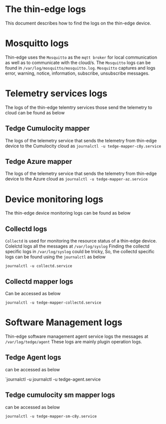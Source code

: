 # The thin-edge logs
This document describes how to find the logs on the thin-edge device.

# Mosquitto logs
Thin-edge uses the `Mosquitto` as the `mqtt broker` for local communication as well as to communicate with the cloud/s.
The `Mosquitto` logs can be found in `/var/log/mosquitto/mosquitto.log`.
`Mosquitto` captures and logs error, warning, notice, information, subscribe, unsubscribe messages.

# Telemetry services logs
The logs of the thin-edge telemtry services those send the telemetry to cloud can be found as below

## Tedge Cumulocity mapper
The logs of the telemetry service that sends the telemetry from thin-edge device to the Cumulocity cloud as
`journalctl -u tedge-mapper-c8y.service`

## Tedge Azure mapper
The logs of the telemetry service that sends the telemetry from thin-edge device to the Azure cloud as
`journalctl -u tedge-mapper-az.service`

# Device monitoring logs
The thin-edge device monitoring logs can be found as below

## Collectd logs
`Collectd` is used for monitoring the resource status of a thin-edge device.
Colelctd logs all the messages at `/var/log/syslog`
Finding the collectd specific logs in `/var/log/syslog` could be tricky,
So, the collectd specific logs can be found using the `journalctl` as below

`journalctl -u collectd.service`

## Collectd mapper logs
Can be accessed as below

`journalctl -u tedge-mapper-collectd.service`

# Software Management logs
Thin-edge software management agent service logs the messages at `/var/log/tedge/agent`
These logs are mainly plugin operation logs.

## Tedge Agent logs
can be accessed as below

`journalctl -u journalctl -u tedge-agent.service

## Tedge cumulocity sm mapper logs
can be accessed as below

`journalctl -u tedge-mapper-sm-c8y.service`
